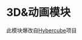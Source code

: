 # 3D&动画模块
此模块爆改自[Hybercube](https://github.com/YXHXianYu/2022-BJTU-DataStructure-FinalProject/tree/main/code/hypercube)项目